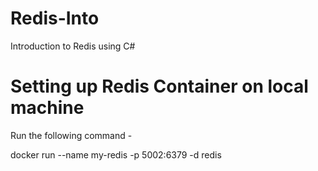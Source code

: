 # Redis-Into
Introduction to Redis using C#

# Setting up Redis Container on local machine
Run the following command -

docker run --name my-redis -p 5002:6379 -d redis
